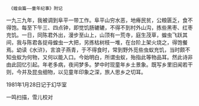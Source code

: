      《蝗虫篇——童年纪事》附记 

  一九三九年，我被调到阜平一带工作。阜平山穷水恶，地瘠民贫，公粮匮乏，食不得饱。每至下午三、四点钟，即觉饥肠辘辘，不得不到村外山沟，拣些黑枣、红枣充饥。一日，同陈君外出，漫步至山上，山顶有一荒寺，庭生茂草，蝗虫飞跃其间，我与陈君各捉母蝗虫一大把，另拣枯树枝一堆，在台阶上架火烧之，得饱餐焉。幼读《水浒》，言浪子燕青，于不得食时，常到野外觅些虫蚁充饥，当时颇不知虫蚁为何物，又何以能入口。今始明白，所谓虫蚁，殆指此等物品耳。然此诗非由此回忆引起。年老多病，夜间梦多。梦中时现童年乡土景象。既写乡里旧闻若干则，今并及昆虫细物，以见童年印象之深，旅人思乡之切耳。 

  1981年1月28日记于幻华室 

  一鸣扫描，雪儿校对 

